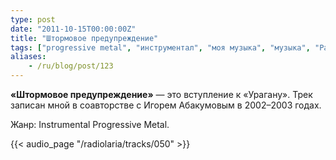 ```yaml
---
type: post
date: "2011-10-15T00:00:00Z"
title: "Штормовое предупреждение"
tags: ["progressive metal", "инструментал", "моя музыка", "музыка", "Радиолярия"]
aliases:
    - /ru/blog/post/123
---
```


**«Штормовое предупреждение»** — это вступление к «Урагану». Трек записан мной в соавторстве с Игорем Абакумовым в 2002­–2003 годах.

Жанр: Instrumental Progressive Metal.

{{< audio_page "/radiolaria/tracks/050" >}}
